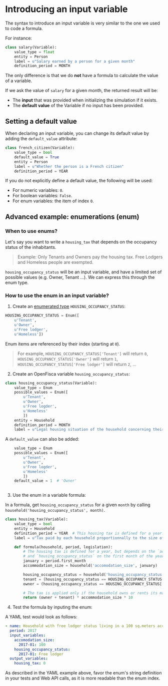 # Introducing an input variable

The syntax to introduce an input variable is very similar to the one we used to code a formula.

For instance:

```py
class salary(Variable):
    value_type = float
    entity = Person
    label = u"Salary earned by a person for a given month"
    definition_period = MONTH
```


The only difference is that we do **not** have a formula to calculate the value of a variable.

If we ask the value of `salary` for a given month, the returned result will be:
* The **input** that was provided when initializing the simulation if it exists.
* The **default value** of the Variable if no input has been provided.

## Setting a default value

When declaring an input variable, you can change its default value by adding the `default_value` attribute:

```py
class french_citizen(Variable):
    value_type = bool
    default_value = True
    entity = Person
    label = u"Whether the person is a French citizen"
    definition_period = YEAR
```

If you do not explicitly define a default value, the following will be used:

- For numeric variables: `0`.
- For boolean variables: `False`.
- For enum variables: the item of index `0`.

## Advanced example: enumerations (enum)

### When to use enums?

Let's say you want to write a `housing_tax` that depends on the occupancy status of the inhabitants. 
> Example: Only Tenants and Owners pay the housing tax. Free Lodgers and Homeless people are exempted. 

`housing_occupancy_status` will be an input variable, and have a limited set of possible values (e.g. Owner, Tenant ...). 
We can express this through the enum type.  

### How to use the enum in an input variable?

1. Create an [enumerated type](https://en.wikipedia.org/wiki/Enumerated_type) `HOUSING_OCCUPANCY_STATUS`:  

```py
HOUSING_OCCUPANCY_STATUS = Enum([
    u'Tenant',
    u'Owner',
    u'Free lodger',
    u'Homeless'])
```

Enum items are referenced by their index (starting at `0`).
> For example, `HOUSING_OCCUPANCY_STATUS['Tenant']` will return `0`, `HOUSING_OCCUPANCY_STATUS['Owner']` will return `1`, `HOUSING_OCCUPANCY_STATUS['Free lodger']` will return `2`, ...

2. Create an OpenFisca variable `housing_occupancy_status`:  

```py
class housing_occupancy_status(Variable):
    value_type = Enum
    possible_values = Enum([
        u'Tenant',
        u'Owner',
        u'Free logder',
        u'Homeless'
        ])
    entity = Household
    definition_period = MONTH
    label = u"Legal housing situation of the household concerning their main residence"
```

A `default_value` can also be added:

```py
    value_type = Enum
    possible_values = Enum([
        u'Tenant',
        u'Owner',
        u'Free logder',
        u'Homeless'
        ])
    default_value = 1  # 'Owner'
        
```

3. Use the enum in a variable formula:  

In a formula, get `housing_occupancy_status` for a given `month` by calling `household('housing_occupancy_status', month)`.  

```py
class housing_tax(Variable):
    value_type = bool
    entity = Household
    definition_period = YEAR  # This housing tax is defined for a year.
    label = u"Tax paid by each household proportionnally to the size of its accommodation"

    def formula(household, period, legislation):
        # The housing tax is defined for a year, but depends on the `accomodation_size` 
        # and `housing_occupancy_status` on the first month of the year.
        january = period.first_month
        accommodation_size = household('accomodation_size', january)

        housing_occupancy_status = household('housing_occupancy_status', january)
        tenant = (housing_occupancy_status == HOUSING_OCCUPANCY_STATUS['Tenant'])
        owner = (housing_occupancy_status == HOUSING_OCCUPANCY_STATUS['Owner'])

        # The tax is applied only if the household owns or rents its main residency
        return (owner + tenant) * accommodation_size * 10
```

4. Test the formula by inputing the enum:  

A YAML test would look as follows:

```yaml
- name: Household with free lodger status living in a 100 sq.meters accomodation
  period: 2017
  input_variables:
    accomodation_size:
      2017-01: 100
    housing_occupancy_status:
      2017-01: Free lodger
  output_variables:
    housing_tax: 0
```

As described in the YAML example above, favor the enum's string definition in your tests and Web API calls, as it is more readable than the enum index. 
